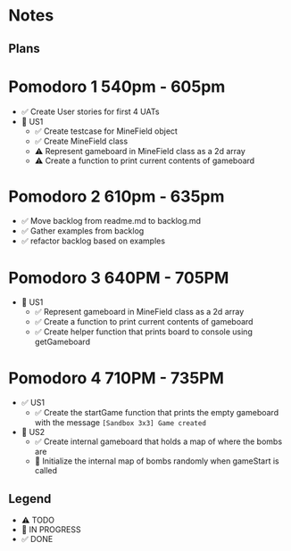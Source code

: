 # Notes

## Plans

# Pomodoro 1 540pm - 605pm

- ✅ Create User stories for first 4 UATs
- 🚧 US1
  - ✅ Create testcase for MineField object
  - ✅ Create MineField class
  - ⚠ Represent gameboard in MineField class as a 2d array
  - ⚠ Create a function to print current contents of gameboard

# Pomodoro 2 610pm - 635pm

- ✅ Move backlog from readme.md to backlog.md
- ✅ Gather examples from backlog
- ✅ refactor backlog based on examples

# Pomodoro 3 640PM - 705PM

- 🚧 US1
  - ✅ Represent gameboard in MineField class as a 2d array
  - ✅ Create a function to print current contents of gameboard
  - ✅ Create helper function that prints board to console using getGameboard

# Pomodoro 4 710PM - 735PM

- ✅ US1
  - ✅ Create the startGame function that prints the empty gameboard with the message `[Sandbox 3x3] Game created`
- 🚧 US2
  - ✅ Create internal gameboard that holds a map of where the bombs are
  - 🚧 Initialize the internal map of bombs randomly when gameStart is called

## Legend

- ⚠ TODO
- 🚧 IN PROGRESS
- ✅ DONE
